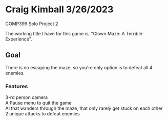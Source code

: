 # Craig Kimball 3/26/2023 <br>
COMP399 Solo Project 2 <br>

The working title I have for this game is, "Clown Maze: A Terrible Experience". <br>
## Goal
There is no escaping the maze, so you're only option is to defeat all 4 enemies.

### Features
3-rd person camera <br>
A Pause menu to quit the game <br>
AI that wanders through the maze, that only rarely get stuck on each other <br>
2 unique attacks to defeat enemies
